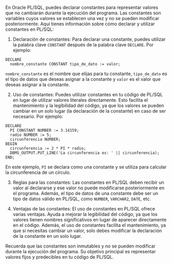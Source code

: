 En Oracle PL/SQL, puedes declarar constantes para representar valores que no cambiarán durante la ejecución del programa. Las constantes son variables cuyos valores se establecen una vez y no se pueden modificar posteriormente. Aquí tienes información sobre cómo declarar y utilizar constantes en PL/SQL:

1. Declaración de constantes: Para declarar una constante, puedes utilizar la palabra clave `CONSTANT` después de la palabra clave `DECLARE`. Por ejemplo:

```
DECLARE
  nombre_constante CONSTANT tipo_de_dato := valor;
```

`nombre_constante` es el nombre que elijas para tu constante, `tipo_de_dato` es el tipo de datos que deseas asignar a la constante y `valor` es el valor que deseas asignar a la constante.

2. Uso de constantes: Puedes utilizar constantes en tu código de PL/SQL en lugar de utilizar valores literales directamente. Esto facilita el mantenimiento y la legibilidad del código, ya que los valores se pueden cambiar en un solo lugar (la declaración de la constante) en caso de ser necesario. Por ejemplo:

```
DECLARE
  PI CONSTANT NUMBER := 3.14159;
  radio NUMBER := 5;
  circunferencia NUMBER;
BEGIN
  circunferencia := 2 * PI * radio;
  DBMS_OUTPUT.PUT_LINE('La circunferencia es: ' || circunferencia);
END;
```

En este ejemplo, `PI` se declara como una constante y se utiliza para calcular la circunferencia de un círculo.

3. Reglas para las constantes: Las constantes en PL/SQL deben recibir un valor al declararse y ese valor no puede modificarse posteriormente en el programa. Además, el tipo de datos de una constante debe ser un tipo de datos válido en PL/SQL, como `NUMBER`, `VARCHAR2`, `DATE`, etc.
    
4. Ventajas de las constantes: El uso de constantes en PL/SQL ofrece varias ventajas. Ayuda a mejorar la legibilidad del código, ya que los valores tienen nombres significativos en lugar de aparecer directamente en el código. Además, el uso de constantes facilita el mantenimiento, ya que si necesitas cambiar un valor, solo debes modificar la declaración de la constante en un solo lugar.
    

Recuerda que las constantes son inmutables y no se pueden modificar durante la ejecución del programa. Su objetivo principal es representar valores fijos y predecibles en tu código de PL/SQL.

